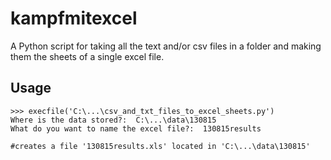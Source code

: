 # kampfmitexcel

A Python script for taking all the text and/or csv files in a folder and making them the sheets of a single excel file.  

## Usage
	>>> execfile('C:\...\csv_and_txt_files_to_excel_sheets.py')
	Where is the data stored?:  C:\...\data\130815
	What do you want to name the excel file?:  130815results

	#creates a file '130815results.xls' located in 'C:\...\data\130815' 
